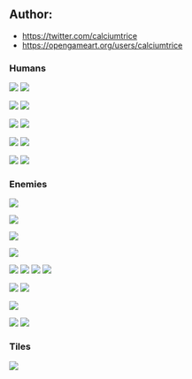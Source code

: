 ## Author: 

* <https://twitter.com/calciumtrice>
* <https://opengameart.org/users/calciumtrice>

### Humans

![](./humans/wizard/wizard_f.gif) ![](./humans/wizard/wizard_m.gif)

![](./humans/cleric/cleric_f.gif) ![](./humans/cleric/cleric_m.gif)

![](./humans/ranger/ranger_f.gif) ![](./humans/ranger/ranger_m.gif)

![](./humans/rogue/rogue_f.gif) ![](./humans/rogue/rogue_m.gif)

![](./humans/warrior/warrior_f.gif) ![](./humans/warrior/warrior_m.gif)

### Enemies

![](./enemies/bat/bat.gif)

![](./enemies/rat/rat.gif)

![](./enemies/skeleton/skeleton.gif)

![](./enemies/snake/snake.gif)

![](./enemies/slime/slime_blue.gif) ![](./enemies/slime/slime_green.gif) ![](./enemies/slime/slime_red.gif) ![](./enemies/slime/slime_yellow.gif)

![](./enemies/goblin/goblin1.gif) ![](./enemies/goblin/goblin2.gif)

![](./enemies/minotaur/minotaur.gif)

![](./enemies/orc/orc1.gif) ![](./enemies/orc/orc2.gif)

### Tiles

![](./tiles/dungeon_tileset_calciumtrice.png)

